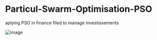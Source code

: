 # Particul-Swarm-Optimisation-PSO
aplying PSO in finance filed to manage investissements

![image](https://user-images.githubusercontent.com/54851310/175162480-0fbc0136-c4a1-41c7-963b-880f629ebac0.png)

